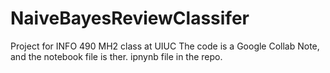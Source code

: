 # NaiveBayesReviewClassifer
Project for INFO 490 MH2 class at UIUC
The code is a Google Collab Note, and the notebook file is ther. ipnynb file in the repo.
